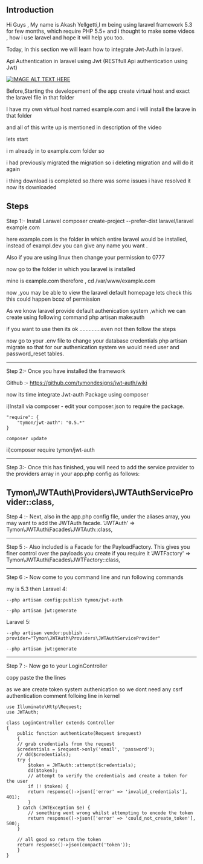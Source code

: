 
Introduction
--------------------------------------------------

Hi Guys ,
My name is Akash Yellgetti,I m being using laravel framework 5.3 for few months,
which require PHP 5.5+  and i thought to make some videos ,
how i use laravel and hope it will help you too.

Today, In this section we will learn how to integrate Jwt-Auth in laravel.

Api Authentication in laravel using Jwt
(RESTfull Api authentication using Jwt)

[![IMAGE ALT TEXT HERE](https://img.youtube.com/vi/O-hVQG3_W6k/0.jpg)](https://www.youtube.com/watch?v=O-hVQG3_W6k)

Before,Starting the developement of the app create virtual host and exact the laravel
file in that folder
 
I have my own virtual host named example.com and i will install the larave in that folder

and all of this  write up is mentioned in description of the video

lets start 


i m already in to example.com folder so 

i had previously migrated the migration so i deleting migration and will do it again 

i thing  download is completed so.there was some issues i have resolved it now its downloaded 


Steps
--------------------------------------------------
Step 1:-
Install Laravel 
composer create-project --prefer-dist laravel/laravel example.com

here example.com is the folder in which entire laravel would be installed,
instead of exampl.dev you can give any name you want .

Also if you are using linux then change your permission to 0777

now go to the folder in which you laravel is installed

mine is example.com
therefore , cd /var/www/example.com

now ,you may be able to view the laravel default homepage 
lets check this 
this could happen bcoz of permission


As we know laravel provide default authenication system ,which we can create using following command
php artisan make:auth

if you want to use  then its ok ..............even not then follow the steps

now go to your .env file to change your database credentials
php artisan migrate
so that for our authenication system we would need user and password_reset tables.

--------------------------------------------------------------

Step 2:-
Once you have installed the framework 

Github :- https://github.com/tymondesigns/jwt-auth/wiki

now its time integrate Jwt-auth Package using composer

i)Install via composer - edit your composer.json to require the package.

	"require": {
	    "tymon/jwt-auth": "0.5.*"
	}

	composer update

ii)composer require tymon/jwt-auth

---------------------------------------------------------------
Step 3:-
Once this has finished, you will need to add the service provider to the 
providers array in your app.php config as follows:

Tymon\JWTAuth\Providers\JWTAuthServiceProvider::class,
---------------------------------------------------------------
Step 4 :-
Next, also in the app.php config file, under the aliases array, you may 
want to add the JWTAuth facade.
'JWTAuth' => Tymon\JWTAuth\Facades\JWTAuth::class,

---------------------------------------------------------------
Step 5 :-
Also included is a Facade for the PayloadFactory. This gives you finer control over the payloads you create if you require it
'JWTFactory' => Tymon\JWTAuth\Facades\JWTFactory::class,

---------------------------------------------------------------
Step 6 :-
Now come to you command line and run following commands

my is 5.3 then
Laravel 4:

	--php artisan config:publish tymon/jwt-auth

	--php artisan jwt:generate

Laravel 5:

	--php artisan vendor:publish --provider="Tymon\JWTAuth\Providers\JWTAuthServiceProvider"

	--php artisan jwt:generate

----------------------------------------------------------------
Step 7 :-
Now go to your LoginController 

copy paste the the lines

as we are create token system authenication so we dont need any csrf authentication
comment folloing line in kernel

	use Illuminate\Http\Request;
	use JWTAuth;

	class LoginController extends Controller
	{
	    public function authenticate(Request $request)
	    {
		// grab credentials from the request
		$credentials = $request->only('email', 'password');
		// dd($credentials);
		try {
		    $token = JWTAuth::attempt($credentials);
		    dd($token);
		    // attempt to verify the credentials and create a token for the user
		    if (! $token) {
			return response()->json(['error' => 'invalid_credentials'], 401);
		    }
		} catch (JWTException $e) {
		    // something went wrong whilst attempting to encode the token
		    return response()->json(['error' => 'could_not_create_token'], 500);
		}

		// all good so return the token
		return response()->json(compact('token'));
	    }
	}
